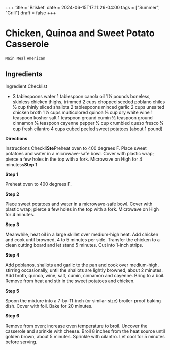 +++
title = 'Brisket'
date = 2024-06-15T17:11:26-04:00
tags = ["Summer", "Grill"]
draft = false
+++
# Chicken, Quinoa and Sweet Potato Casserole

`Main Meal` `American`

## **Ingredients**

Ingredient Checklist

- 3 tablespoons water
    1 tablespoon canola oil
    1 ½ pounds boneless, skinless chicken thighs, trimmed
    2 cups chopped seeded poblano chiles
    ½ cup thinly sliced shallots
    2 tablespoons minced garlic
    2 cups unsalted chicken broth
    1 ½ cups multicolored quinoa
    ⅓ cup dry white wine
    1 teaspoon kosher salt
    1 teaspoon ground cumin
    ½ teaspoon ground cinnamon
    ⅛ teaspoon cayenne pepper
    ½ cup crumbled queso fresco
    ¼ cup fresh cilantro
    4 cups cubed peeled sweet potatoes (about 1 pound)

**Directions**

Instructions Checkli**Ste**Preheat oven to 400 degrees F. Place sweet potatoes and water in a microwave-safe bowl. Cover with plastic wrap; pierce a few holes in the top with a fork. Microwave on High for 4 minutess**Step 1**

**Step 1**

Preheat oven to 400 degrees F.

**Step 2**

Place sweet potatoes and water in a microwave-safe bowl. Cover with plastic wrap; pierce a few holes in the top with a fork. Microwave on High for 4 minutes.

**Step 3**

Meanwhile, heat oil in a large skillet over medium-high heat. Add chicken and cook until browned, 4 to 5 minutes per side. Transfer the chicken to a clean cutting board and let stand 5 minutes. Cut into 1-inch strips.

**Step 4**

Add poblanos, shallots and garlic to the pan and cook over medium-high, stirring occasionally, until the shallots are lightly browned, about 2 minutes. Add broth, quinoa, wine, salt, cumin, cinnamon and cayenne. Bring to a boil. Remove from heat and stir in the sweet potatoes and chicken.

**Step 5**

Spoon the mixture into a 7-by-11-inch (or similar-size) broiler-proof baking dish. Cover with foil. Bake for 20 minutes.

**Step 6**

Remove from oven; increase oven temperature to broil. Uncover the casserole and sprinkle with cheese. Broil 8 inches from the heat source until golden brown, about 5 minutes. Sprinkle with cilantro. Let cool for 5 minutes before serving.
